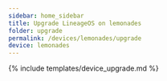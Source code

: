 ```yaml
---
sidebar: home_sidebar
title: Upgrade LineageOS on lemonades
folder: upgrade
permalink: /devices/lemonades/upgrade
device: lemonades
---
```

{% include templates/device_upgrade.md %}
